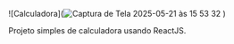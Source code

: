 
![Calculadora](![Captura de Tela 2025-05-21 às 15 53 32](https://github.com/user-attachments/assets/685b8ca3-0d79-41da-9bcb-bfae1e797d10)
)

Projeto simples de calculadora usando ReactJS.
